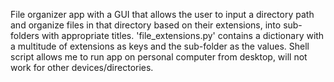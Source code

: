 File organizer app with a GUI that allows the user to input a directory path and organize files in that directory based on their extensions, into sub-folders with appropriate titles.
'file_extensions.py' contains a dictionary with a multitude of extensions as keys and the sub-folder as the values.
Shell script allows me to run app on personal computer from desktop, will not work for other devices/directories.